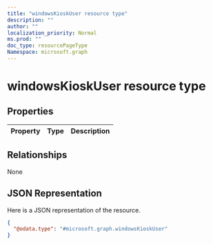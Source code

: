 ```yaml
---
title: "windowsKioskUser resource type"
description: ""
author: ""
localization_priority: Normal
ms.prod: ""
doc_type: resourcePageType
Namespace: microsoft.graph
---
```



# windowsKioskUser resource type



## Properties
|Property|Type|Description|
|:---|:---|:---|

## Relationships
None

## JSON Representation
Here is a JSON representation of the resource.
<!-- {
  "blockType": "resource",
  "@odata.type": "microsoft.graph.windowsKioskUser"
}
-->
``` json
{
  "@odata.type": "#microsoft.graph.windowsKioskUser"
}
```


